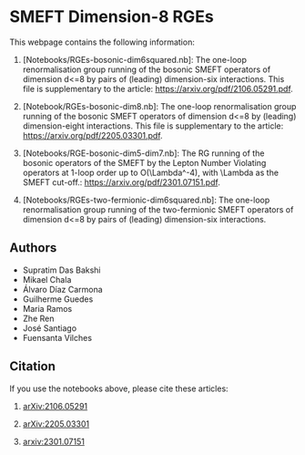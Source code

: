# SMEFT Dimension-8 RGEs

This webpage contains the following information:

1. [Notebooks/RGEs-bosonic-dim6squared.nb]: The one-loop renormalisation group running of the bosonic SMEFT operators of dimension d<=8 by pairs of (leading) dimension-six interactions. This file is supplementary to the article: https://arxiv.org/pdf/2106.05291.pdf.

2. [Notebook/RGEs-bosonic-dim8.nb]: The one-loop renormalisation group running of the bosonic SMEFT operators of dimension d<=8 by (leading) dimension-eight interactions. This file is supplementary to the article: https://arxiv.org/pdf/2205.03301.pdf.

3. [Notebooks/RGE-bosonic-dim5-dim7.nb]:  The RG running of the bosonic operators of the SMEFT by the Lepton Number Violating operators at 1-loop order up to O(\Lambda^-4), with \Lambda as the SMEFT cut-off.: https://arxiv.org/pdf/2301.07151.pdf.

4. [Notebooks/RGEs-two-fermionic-dim6squared.nb]:  The one-loop renormalisation group running of the two-fermionic SMEFT operators of dimension d<=8 by pairs of (leading) dimension-six interactions.

## Authors
* Supratim Das Bakshi
* Mikael Chala
* Álvaro Díaz Carmona
* Guilherme Guedes
* Maria Ramos
* Zhe Ren
* José Santiago
* Fuensanta Vilches

## Citation

If you use the notebooks above, please cite these articles:

1. [arXiv:2106.05291](https://arxiv.org/pdf/2106.05291.pdf)

2. [arXiv:2205.03301](https://arxiv.org/pdf/2205.03301.pdf)

3. [arxiv:2301.07151](https://arxiv.org/pdf/2301.07151.pdf)
